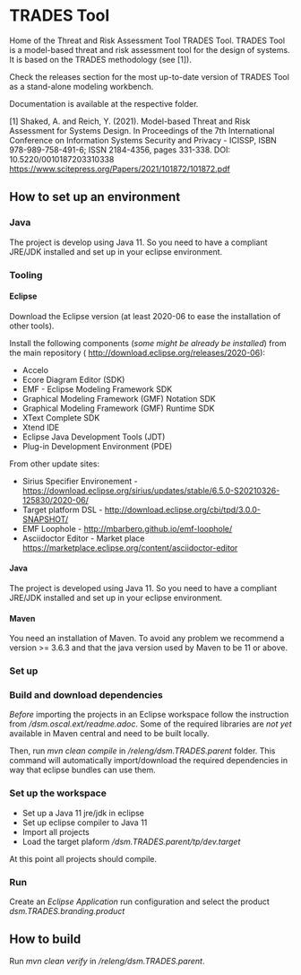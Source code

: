 # TRADES Tool

Home of the Threat and Risk Assessment Tool TRADES Tool.
TRADES Tool is a model-based threat and risk assessment tool for the design of systems. It is based on the TRADES methodology (see [1]).


Check the releases section for the most up-to-date version of TRADES Tool as a stand-alone modeling workbench.

Documentation is available at the respective folder.

[1] Shaked, A. and Reich, Y. (2021). Model-based Threat and Risk Assessment for Systems Design. In Proceedings of the 7th International Conference on Information Systems Security and Privacy - ICISSP, ISBN 978-989-758-491-6; ISSN 2184-4356, pages 331-338. DOI: 10.5220/0010187203310338 https://www.scitepress.org/Papers/2021/101872/101872.pdf

## How to set up an environment

### Java

The project is develop using Java 11.
So you need to have a compliant JRE/JDK installed and set up in your eclipse environment.

### Tooling

#### Eclipse

Download the Eclipse version (at least 2020-06 to ease the installation of other tools).

Install the following components (_some might be already be installed_) from the main repository ( http://download.eclipse.org/releases/2020-06):

* Accelo
* Ecore Diagram Editor (SDK) 
* EMF - Eclipse Modeling Framework SDK
* Graphical Modeling Framework (GMF) Notation SDK
* Graphical Modeling Framework (GMF) Runtime SDK
* XText Complete SDK
* Xtend IDE
* Eclipse Java Development Tools (JDT)
* Plug-in Development Environment (PDE) 

From other update sites:

* Sirius Specifier Environement - https://download.eclipse.org/sirius/updates/stable/6.5.0-S20210326-125830/2020-06/
* Target platform DSL -  http://download.eclipse.org/cbi/tpd/3.0.0-SNAPSHOT/
* EMF Loophole - http://mbarbero.github.io/emf-loophole/
* Asciidoctor Editor - Market place https://marketplace.eclipse.org/content/asciidoctor-editor

#### Java

The project is developed using Java 11.
So you need to have a compliant JRE/JDK installed and set up in your eclipse environment.

#### Maven

You need an installation of Maven.
To avoid any problem we recommend a version >= 3.6.3 and that the java version used by Maven to be 11 or above.


### Set up

### Build and download dependencies

*Before* importing the projects in an Eclipse workspace follow the instruction from _/dsm.oscal.ext/readme.adoc_.
Some of the required libraries are *not yet* available in Maven central and need to be built locally.

Then, run  _mvn clean compile_ in _/releng/dsm.TRADES.parent_ folder.
This command will automatically import/download the required dependencies in way that eclipse bundles can use them.

### Set up the workspace

* Set up a Java 11 jre/jdk in eclipse
* Set up eclipse compiler to Java 11
* Import all projects
* Load the target plaform _/dsm.TRADES.parent/tp/dev.target_

At this point all projects should compile.

### Run

Create an _Eclipse Application_ run configuration and select the product _dsm.TRADES.branding.product_


## How to build

Run _mvn clean verify_ in _/releng/dsm.TRADES.parent_.






